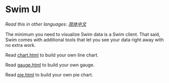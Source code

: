 # Swim UI

*Read this in other languages: [简体中文](README.zh-cn.md)*

The minimum you need to visualize Swim data is a Swim client. That said, Swim comes with additional tools that let you see your data right away with no extra work.

Read [chart.html](http://github.com/swimos/tutorial/tree/master/ui/chart.html) to build your own line chart.

Read [gauge.html](http://github.com/swimos/tutorial/tree/master/ui/gauge.html) to build your own gauge.

Read [pie.html](http://github.com/swimos/tutorial/tree/master/ui/pie.html) to build your own pie chart.